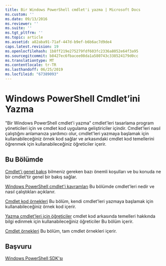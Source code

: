 ```yaml
---
title: Bir Windows PowerShell cmdlet'i yazma | Microsoft Docs
ms.custom: ''
ms.date: 09/13/2016
ms.reviewer: ''
ms.suite: ''
ms.tgt_pltfrm: ''
ms.topic: article
ms.assetid: a82aba91-71af-447d-b9ef-b6b6ac7d9de4
caps.latest.revision: 19
ms.openlocfilehash: 1b8ff219e275279fdf603fc2336a8052e64f3a95
ms.sourcegitcommit: b8427ec6fbacee08da1a580743c338524179d0cc
ms.translationtype: MT
ms.contentlocale: tr-TR
ms.lasthandoff: 06/25/2019
ms.locfileid: "67389093"
---
```

# <a name="writing-a-windows-powershell-cmdlet"></a>Windows PowerShell Cmdlet’ini Yazma

"Bir Windows PowerShell cmdlet'i yazma" cmdlet'leri tasarlama program yöneticileri için ve cmdlet kod uygulama geliştiriciler içindir. Cmdlet'leri nasıl çalıştığını anlamanıza yardımcı olur, cmdlet'leri yazmaya başlamak için kullanabileceğiniz örnek kod sağlar ve arkasındaki cmdlet kod temellerini öğrenmek için kullanabileceğiniz öğreticiler içerir.

## <a name="in-this-section"></a>Bu Bölümde

[Cmdlet'i genel bakış](./cmdlet-overview.md) bilmeniz gereken bazı önemli koşulları ve bu konuda ne bir cmdlet'tir genel bir bakış sağlar.

[Windows PowerShell cmdlet'i kavramları](./windows-powershell-cmdlet-concepts.md) Bu bölümde cmdlet'leri nedir ve nasıl çalıştıkları açıklanır.

[Cmdlet kod örnekleri](./examples-of-cmdlet-code.md) Bu bölüm, kendi cmdlet'leri yazmaya başlamak için kullanabileceğiniz örnek kod içerir.

[Yazma cmdlet'leri için öğreticiler](./tutorials-for-writing-cmdlets.md) cmdlet kod arkasında temelleri hakkında bilgi edinmek için kullanabileceğiniz öğreticiler Bu bölüm içerir.

[Cmdlet örnekleri](./cmdlet-samples.md) Bu bölüm, tam cmdlet örnekleri içerir.

## <a name="reference"></a>Başvuru

[Windows PowerShell SDK'sı](../windows-powershell-reference.md)
